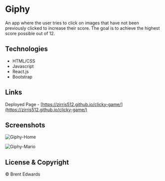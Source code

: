 # Giphy

An app where the user tries to click on images that have not been previously clicked to increase their score. The goal is to achieve the highest score possible out of 12.

## Technologies

* HTML/CSS
* Javascript
* React.js
* Bootstrap

## Links

Deployed Page - [https://zirris512.github.io/clicky-game/](https://zirris512.github.io/clicky-game/)

## Screenshots

![Giphy-Home](/assets/css/images/Giphy.png)

![Giphy-Mario](/assets/css/images/Mario_Example.png)

## License & Copyright

&copy; Brent Edwards